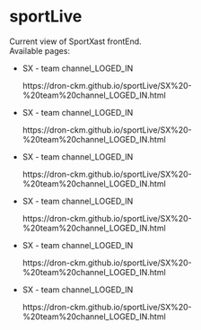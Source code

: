 # sportLive
Current view of SportXast frontEnd. </br>
Available pages:</br>
<ul>
<li>
<p>SX - team channel_LOGED_IN</p>
https://dron-ckm.github.io/sportLive/SX%20-%20team%20channel_LOGED_IN.html
</li>
<li>
<p>SX - team channel_LOGED_IN</p>
https://dron-ckm.github.io/sportLive/SX%20-%20team%20channel_LOGED_IN.html
</li>
<li>
<p>SX - team channel_LOGED_IN</p>
https://dron-ckm.github.io/sportLive/SX%20-%20team%20channel_LOGED_IN.html
</li>
<li>
<p>SX - team channel_LOGED_IN</p>
https://dron-ckm.github.io/sportLive/SX%20-%20team%20channel_LOGED_IN.html
</li>
<li>
<p>SX - team channel_LOGED_IN</p>
https://dron-ckm.github.io/sportLive/SX%20-%20team%20channel_LOGED_IN.html
</li><li>
<p>SX - team channel_LOGED_IN</p>
https://dron-ckm.github.io/sportLive/SX%20-%20team%20channel_LOGED_IN.html
</li>
</ul>
